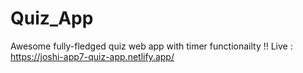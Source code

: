 # Quiz_App
Awesome fully-fledged quiz web app with timer functionailty !!
Live : https://joshi-app7-quiz-app.netlify.app/
